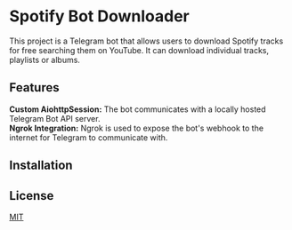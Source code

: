 # Spotify Bot Downloader

This project is a Telegram bot that allows users to download Spotify tracks for free searching them on YouTube.
It can download individual tracks, playlists or albums. 

## Features

**Custom AiohttpSession:** The bot communicates with a locally hosted Telegram Bot API server.  
**Ngrok Integration:** Ngrok is used to expose the bot's webhook to the internet for Telegram to communicate with.

## Installation



## License

[MIT](https://choosealicense.com/licenses/mit/)
